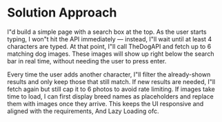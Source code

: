 # Solution Approach

I"d build a simple page with a search box at the top. As the user starts typing, I won"t hit the API immediately — instead, I"ll wait until at least 4 characters are typed. At that point, I"ll call TheDogAPI and fetch up to 6 matching dog images. These images will show up right below the search bar in real time, without needing the user to press enter.

Every time the user adds another character, I"ll filter the already-shown results and only keep those that still match. If new results are needed, I"ll fetch again but still cap it to 6 photos to avoid rate limiting. If images take time to load, I can first display breed names as placeholders and replace them with images once they arrive. This keeps the UI responsive and aligned with the requirements, And Lazy Loading ofc.

